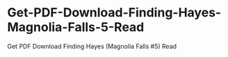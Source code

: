 # Get-PDF-Download-Finding-Hayes-Magnolia-Falls-5-Read
Get PDF Download Finding Hayes (Magnolia Falls #5) Read
